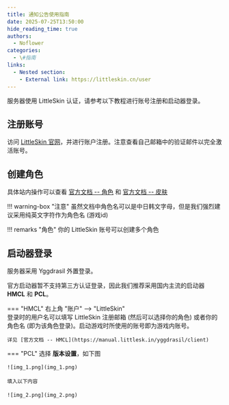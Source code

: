 ```yaml
---
title: 通知公告使用指南
date: 2025-07-25T13:50:00
hide_reading_time: true
authors:
  - Noflower
categories:
  - \#指南
links:
  - Nested section:
    - External link: https://littleskin.cn/user
---
```


服务器使用 LittleSkin 认证，请参考以下教程进行账号注册和启动器登录。

<!-- more -->

## 注册账号

访问 [LittleSkin 官网](https://littleskin.cn/user)，并进行账户注册。注意查看自己邮箱中的验证邮件以完全激活账号。

## 创建角色

具体站内操作可以查看 [官方文档 -- 角色](https://manual.littlesk.in/newbee/player) 和 [官方文档 -- 皮肤](https://manual.littlesk.in/newbee/textures)

!!! warning-box "注意"
    虽然文档中角色名可以是中日韩文字母，但是我们强烈建议采用纯英文字符作为角色名 (游戏id)

!!! remarks "角色"
    你的 LittleSkin 账号可以创建多个角色

## 启动器登录

服务器采用 Yggdrasil 外置登录。

官方启动器暂不支持第三方认证登录，因此我们推荐采用国内主流的启动器 **HMCL** 和 **PCL**。

=== "HMCL"
    右上角 "账户" --> "LittleSkin"  
    登录时的用户名可以填写 LittleSkin 注册邮箱 (然后可以选择你的角色) 或者你的角色名 (即为该角色登录)。启动游戏时所使用的账号即为游戏内账号。
    
    详见 [官方文档 -- HMCL](https://manual.littlesk.in/yggdrasil/client)

=== "PCL"
    选择 **版本设置**，如下图
    
    ![img_1.png](img_1.png)
    
    填入以下内容
    
    ![img_2.png](img_2.png)